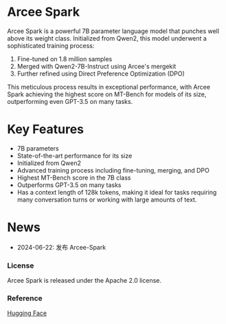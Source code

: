 # Arcee Spark
Arcee Spark is a powerful 7B parameter language model that punches well above its weight class. Initialized from Qwen2, this model underwent a sophisticated training process:

1. Fine-tuned on 1.8 million samples
2. Merged with Qwen2-7B-Instruct using Arcee's mergekit
3. Further refined using Direct Preference Optimization (DPO)

This meticulous process results in exceptional performance, with Arcee Spark achieving the highest score on MT-Bench for models of its size, outperforming even GPT-3.5 on many tasks.

# Key Features

- 7B parameters
- State-of-the-art performance for its size
- Initialized from Qwen2
- Advanced training process including fine-tuning, merging, and DPO
- Highest MT-Bench score in the 7B class
- Outperforms GPT-3.5 on many tasks
- Has a context length of 128k tokens, making it ideal for tasks requiring many conversation turns or working with large amounts of text.


# News
* 2024-06-22: 发布 Arcee-Spark


### License
Arcee Spark is released under the Apache 2.0 license.


### Reference
[Hugging Face](https://huggingface.co/arcee-ai/)

